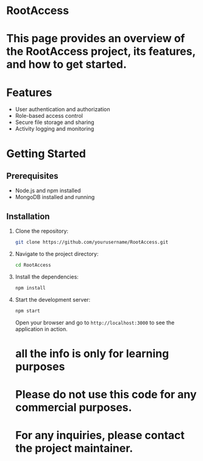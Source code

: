 # RootAccess
# This page provides an overview of the RootAccess project, its features, and how to get started.
# Features
- User authentication and authorization
- Role-based access control
- Secure file storage and sharing
- Activity logging and monitoring
# Getting Started
## Prerequisites
- Node.js and npm installed
- MongoDB installed and running

## Installation
1. Clone the repository:
   ```bash
   git clone https://github.com/yourusername/RootAccess.git
   ```
2. Navigate to the project directory:
   ```bash
   cd RootAccess
   ```
3. Install the dependencies:
   ```bash
   npm install
   ```
4. Start the development server:
   ```bash
   npm start
   ```

   Open your browser and go to `http://localhost:3000` to see the application in action.
   # all the info  is only for learning purposes
   # Please do not use this code for any commercial purposes.
   # For any inquiries, please contact the project maintainer.